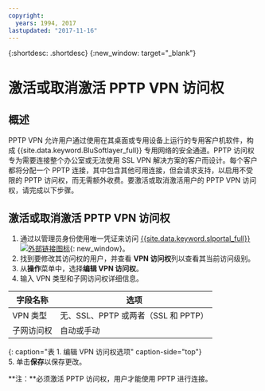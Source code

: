 ```yaml
---
copyright:
  years: 1994, 2017
lastupdated: "2017-11-16"
---
```


{:shortdesc: .shortdesc}
{:new_window: target="_blank"}

# 激活或取消激活 PPTP VPN 访问权

## 概述

PPTP VPN 允许用户通过使用在其桌面或专用设备上运行的专用客户机软件，构成 {{site.data.keyword.BluSoftlayer_full}} 专用网络的安全通道。PPTP 访问权专为需要连接整个办公室或无法使用 SSL VPN 解决方案的客户而设计。每个客户都将分配一个 PPTP 连接，其中包含其他可用连接，但会请求支持，以启用不受限的 PPTP 访问权，而无需额外收费。要激活或取消激活用户的 PPTP VPN 访问权，请完成以下步骤。

## 激活或取消激活 PPTP VPN 访问权

1. 通过以管理员身份使用唯一凭证来访问 [{{site.data.keyword.slportal_full}} ![外部链接图标](../../icons/launch-glyph.svg "外部链接图标")](https://control.softlayer.com/){: new_window}。
2. 找到要修改其访问权的用户，并查看 **VPN 访问权**列以查看其当前访问级别。
3. 从**操作**菜单中，选择**编辑 VPN 访问权**。
4. 输入 VPN 类型和子网访问权详细信息。

|字段名称|选项   |
| -----------| ------------ |
| VPN 类型 | 无、SSL、PPTP 或两者（SSL 和 PPTP）|
|子网访问权| 自动或手动|           
{: caption="表 1. 编辑 VPN 访问权选项" caption-side="top"}   
5. 单击**保存**以保存更改。

   **注：**必须激活 PPTP 访问权，用户才能使用 PPTP 进行连接。
